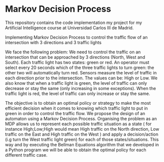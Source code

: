 # Markov Decision Process

This repository contains the code implementation my project for my Artificial Intelligence course at Universidad Carlos III de Madrid.


Implementing Markov Decision Process to control the traffic flow of an intersection with 3 directions and 3 traffic lights

We face the following problem: 
We need to control the traffic on an intersection that can be approached by 3 directions (North, West and South). Each traffic light has two states: green or red. An operator must select every 20 seconds which of the three traffic lights to turn green: the other two will automatically turn red. Sensors measure the level of traffic in each direction prior to the intersection. The values can be: High or Low. 
We also know that when a traffic light is green, the level of traffic can only decrease or  stay the same (only increasing in some exceptions). When the traffic light is red, the level of traffic can only increase or stay the same.

The objective is to obtain an optimal policy or strategy to make the most efficient decision when it comes to knowing which  traffic light to put in green in order to control the traffic flow. We propose the design of  an automaton using a Markov Decision Process. Organising the problem as an MDP allows us to represent each possible traffic situation as a state ( for instance High;Low;High would mean High traffic on the North direction, Low traffic on the East and High traffic on the West ) and apply a decision/action (i.g turn the West traffic light green) for each of those states/situations. This way and by executing the Bellman Equations algorithm that we developed in a Python program we will be able to obtain the optimal policy for each different traffic case.
